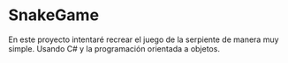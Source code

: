 # SnakeGame

En este proyecto intentaré recrear el juego de la serpiente de manera muy simple. Usando C# y la programación orientada a objetos.
